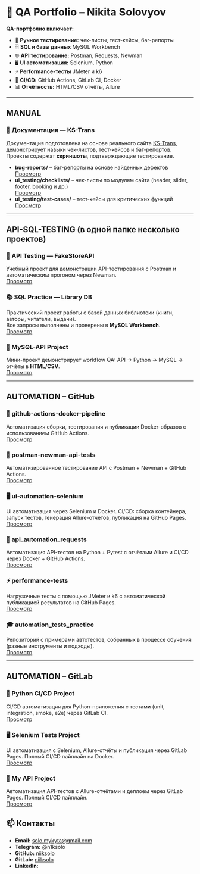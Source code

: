 # 🧪 QA Portfolio – Nikita Solovyov

**QA-портфолио включает:**

- 📝 **Ручное тестирование:** чек-листы, тест-кейсы, баг-репорты  
- 🗄️ **SQL и базы данных**  MySQL Workbench 
- 🌐 **API тестирование:** Postman, Requests, Newman  
- 🖥️ **UI автоматизация:** Selenium, Python  
- ⚡ **Performance-тесты**  JMeter и k6
- 🐳 **CI/CD:** GitHub Actions, GitLab CI, Docker  
- 📊 **Отчётность:** HTML/CSV отчёты, Allure  
---

## MANUAL

### 📝 Документация — KS-Trans
Документация подготовлена на основе реального сайта [KS-Trans](https://ks-trans.org), демонстрирует навыки чек-листов, тест-кейсов и баг-репортов.  
Проекты содержат **скриншоты**, подтверждающие тестирование.

- **bug-reports/** – баг-репорты на основе найденных дефектов  
  [Просмотр](https://github.com/niiksolo/Manual-QA-Portfolio/blob/main/bug-reports/README.md)
- **ui_testing/checklists/** – чек-листы по модулям сайта (header, slider, footer, booking и др.)  
  [Просмотр](https://github.com/niiksolo/Manual-QA-Portfolio/blob/main/ui_testing/checklists/README.md)
- **ui_testing/test-cases/** – тест-кейсы для критических функций  
  [Просмотр](https://github.com/niiksolo/Manual-QA-Portfolio/blob/main/ui_testing/test-cases/README.md)

---

## API-SQL-TESTING (в одной папке несколько проектов)

### 🧪 API Testing — FakeStoreAPI
Учебный проект для демонстрации API-тестирования с Postman и автоматическим прогоном через Newman.  
[Просмотр](https://github.com/niiksolo/Manual-QA-Portfolio/blob/main/api-sql-testing/postman/README.md)

### 📚 SQL Practice — Library DB
Практический проект работы с базой данных библиотеки (книги, авторы, читатели, выдачи).  
Все запросы выполнены и проверены в **MySQL Workbench**.  
[Просмотр](https://github.com/niiksolo/Manual-QA-Portfolio/blob/main/api-sql-testing/SQL-library/README.md)

### 🐍 MySQL-API Project
Мини-проект демонстрирует workflow QA: API → Python → MySQL → отчёты в **HTML/CSV**.  
[Просмотр](https://github.com/niiksolo/Manual-QA-Portfolio/blob/main/api-sql-testing/Mysql-api/README.md)

---

## AUTOMATION – GitHub

### 🐳 github-actions-docker-pipeline
Автоматизация сборки, тестирования и публикации Docker-образов с использованием GitHub Actions.  
[Просмотр](https://github.com/niiksolo/github-actions-docker-pipeline)

### 📝 postman-newman-api-tests
Автоматизированное тестирование API с Postman + Newman + GitHub Actions.  
[Просмотр](https://github.com/niiksolo/postman-newman-api-tests)

### 🖥 ui-automation-selenium
UI автоматизация через Selenium и Docker. CI/CD: сборка контейнера, запуск тестов, генерация Allure-отчётов, публикация на GitHub Pages.  
[Просмотр](https://github.com/niiksolo/ui-automation-selenium)

### 🐍 api_automation_requests
Автоматизация API-тестов на Python + Pytest с отчётами Allure и CI/CD через Docker + GitHub Actions.  
[Просмотр](https://github.com/niiksolo/api_automation_requests)

### ⚡ performance-tests
Нагрузочные тесты с помощью JMeter и k6 с автоматической публикацией результатов на GitHub Pages.  
[Просмотр](https://github.com/niiksolo/performance-tests)

### 🎓 automation_tests_practice
Репозиторий с примерами автотестов, собранных в процессе обучения (разные инструменты и подходы).  
[Просмотр](https://github.com/niiksolo/automation_tests_practice)

---

## AUTOMATION – GitLab

### 🐍 Python CI/CD Project
CI/CD автоматизация для Python-приложения с тестами (unit, integration, smoke, e2e) через GitLab CI.  
[Просмотр](https://gitlab.com/niiksolo/my-project)

### 🖥 Selenium Tests Project
UI автоматизация с Selenium, Allure-отчёты и публикация через GitLab Pages. Полный CI/CD пайплайн на Docker.  
[Просмотр](https://gitlab.com/niiksolo/ci-cd)

### 🐍 My API Project
Автоматизация API-тестов с Allure-отчётами и деплоем через GitLab Pages. Полный CI/CD пайплайн.  
[Просмотр](https://gitlab.com/niiksolo/api-ci)


## 📫 Контакты
- **Email:** solo.mykyta@gmail.com  
- **Telegram:** @n1ksolo 
- **GitHub:** [niiksolo](https://github.com/niiksolo)  
- **GitLab:** [niiksolo](https://gitlab.com/niiksolo)  
- **LinkedIn:** 